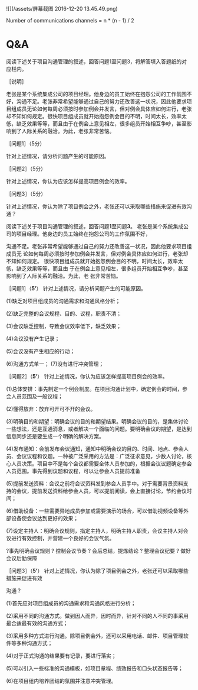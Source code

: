 ![](/assets/屏幕截图 2016-12-20 13.45.49.png)

Number of communications channels = n \* \(n - 1\) / 2

# Q&A

阅读下述关于项目沟通管理的叙述，回答问题1至问题3，将解答填入答题纸的对应栏内。

［说明］

老张是某个系统集成公司的项目经理。他身边的员工始终在抱怨公司的工作氛围不好，沟通不足。老张非常希望能够通过自己的努力还改善这一状况，因此他要求项目组成员无论如何每周必须按时参加例会并发言，但对例会具体应如何进行，老张却不知如何规定。很快项目组成员就开始抱怨例会目的不明，时间太长，效率太低，缺乏效果等等，而且由于在例会上意见相左，很多组员开始相互争吵，甚至影响到了人际关系的融洽。为此，老张非常苦恼。

［问题1］（5分）

针对上述情况，请分析问题产生的可能原因。

［问题2］（5分）

针对上述情况，你认为应该怎样提高项目例会的效率。

［问题3］（5分）

针对上述情况，你认为除了项目例会之外，老张还可以采取哪些措施来促进有效沟通？



阅读下述关于项目沟通管理的叙述，回答问题**1**至问题**3**。 老张是某个系统集成公司的项目经理。他身边的员工始终在抱怨公司的工作氛围不好，

沟通不足。老张非常希望能够通过自己的努力还改善这一状况，因此他要求项目组成员无 论如何每周必须按时参加例会并发言，但对例会具体应如何进行，老张却不知如何规定。 很快项目组成员就开始抱怨例会目的不明，时间太长，效率太低，缺乏效果等等，而且由 于在例会上意见相左，很多组员开始相互争吵，甚至影响到了人际关系的融洽。为此，老 张非常苦恼。

［问题1］（**5’**） 针对上述情况，请分析问题产生的可能原因。

\(1\)缺乏对项目组成员的沟通需求和沟通风格分析；

\(2\)缺乏完整的会议规程、目的、议程，职责不清；

\(3\)会议缺乏控制，导致会议效率低下，缺乏效果；

\(4\)会议没有产生记录；

\(5\)会议没有产生相应的行动；

\(6\)沟通方式单一； \(7\)没有进行冲突管理；

［问题2］（**5’**） 针对上述情况，你认为应该怎样提高项目例会的效率。

\(1\)总体安排：事先制定一个例会制度。在项目沟通计划中，确定例会的时间，参会人员范围及一般议程；

\(2\)懂得放弃：放弃可开可不开的会议。

\(3\)明确目的和期望：明确会议的目的和期望结果。明确会议的目的，是集体讨论一些想法，还是互通消息，或者解决一个面临的问题。要明确会议的期望，是达到信息同步还是要生成一个明确的解决方案。

\(4\)发布通知：会前发布会议通知，通知中明确会议的目的、时间、地点、参会人员、会议议程和议题。一种被广泛采用的方法是：广泛征求意见，少数人讨论，核心人员决策。项目中不是每个会议都需要全体人员参加的，根据会议议题确定参会人员范围。事先得到议题和议程，可以让参会人员提前准备

\(5\)提前发送资料：会议之前将会议资料发到参会人员手中。对于需要背景资料支持的会议，提前发送资料给参会人员，可以提前阅读，会上直接讨论，节约会议时间；

\(6\)借助设备：一些需要异地成员参加或需要演示的场合，可以借助视频设备等外部设备使会议达到更好的效果；

\(7\)设定主持人：明确会议规则，指定主持人，明确主持人职责，会议主持人对会议进行有效控制，并营建一个良好的会议气氛。

?事先明确会议规则 ? 控制会议节奏 ? 会后总结，提炼结论 ? 整理会议纪要 ? 做好会议后勤保障

［问题3］（**5’**） 针对上述情况，你认为除了项目例会之外，老张还可以采取哪些措施来促进有效

沟通？



\(1\)首先应对项目组成员的沟通需求和沟通风格进行分析；

\(2\)采用不同的沟通方式。做到因人而异，因时而异，针对不同的人不同的事采用最合适最有效的沟通方式；

\(3\)采用多种方式进行沟通。除项目例会外，还可以采用电话、邮件、项目管理软件等多种沟通方式；

\(4\)对于正式沟通的结果要有记录，要进行落实；

\(5\)可以引入一些标准的沟通模板，如项目章程、绩效报告和口头状态报告等；

\(6\)在项目组内培养团结的氛围并注意冲突管理。

